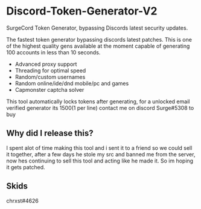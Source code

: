 # Discord-Token-Generator-V2
SurgeCord Token Generator, bypassing Discords latest security updates.

The fastest token generator bypassing discords latest patches. This is one of the highest quality gens available at the moment capable of generating 100 accounts in less than 10 seconds.

- Advanced proxy support
- Threading for optimal speed
- Random/custom usernames
- Random online/ide/dnd mobile/pc and games
- Capmonster captcha solver

This tool automatically locks tokens after generating, for a unlocked email verified generator its $1500 ($1 per line) contact me on discord Surge#5308 to buy

## Why did I release this?
I spent alot of time making this tool and i sent it to a friend so we could sell it together, after a few days he stole my src and banned me from the server, now hes continuing to sell this tool and acting like he made it. So im hoping it gets patched.

## Skids
chrxst#4626

